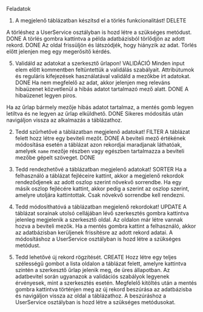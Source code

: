 Feladatok
1. A megjelenő táblázatban készítsd el a törlés funkcionalitást! DELETE

A törléshez a UserService osztályban is hozd létre a szükséges metódust. DONE
A törlés gombra kattintva a példa adatbázisból törlődjön az adott rekord. DONE
Az oldal frissüljön és látszódjék, hogy hiányzik az adat.
Törlés előtt jelenjen meg egy megerősítő kérdés.

5. Validáld az adatokat a szerkesztő űrlapon! VALIDÁCIÓ
Minden input elem előtt kommentben feltüntettük a validálás szabályait. Attribútumok és reguláris kifejezések használatával validáld a mezőkbe írt adatokat. DONE
Ha nem megfelelő az adat, akkor jelenjen meg releváns hibaüzenet közvetlenül a hibás adatot tartalmazó mező alatt. DONE
A hibaüzenet legyen piros.

Ha az űrlap bármely mezője hibás adatot tartalmaz, a mentés gomb legyen letiltva és ne legyen az űrlap elküldhető. DONE
Sikeres módosítás után navigáljon vissza az alkalmazás a táblázathoz.

2. Tedd szűrhetővé a táblázatban megjelenő adatokat! FILTER
A táblázat felett hozz létre egy beviteli mezőt. DONE
A beviteli mező értékének módosítása esetén a táblázat azon rekordjai maradjanak láthatóak, amelyek `name` mezője részben vagy egészben tartalmazza a beviteli mezőbe gépelt szöveget. DONE

3. Tedd rendezhetővé a táblázatban megjelenő adatokat! SORTER
Ha a felhasználó a táblázat fejléceire kattint, akkor a megjelenő rekordok rendeződjenek az adott oszlop szerint növekvő sorrendbe.
Ha egy másik oszlop fejlécére kattint, akkor pedig a szerint az oszlop szerint, amelyre utoljára kattintottak. Csak növekvő sorrendbe kell rendezni.

4. Tedd módosíthatóvá a táblázatban megjelenő rekordokat! UPDATE
A táblázat sorainak utolsó cellájában lévő szerkesztés gombra kattintva jelenleg megjelenik a szerkesztő oldal.
Az oldalon már létre vannak hozva a beviteli mezők.
Ha a mentés gombra kattint a felhasználó, akkor az adatbázisban kerüljenek frissítésre az adott rekord adatai.
A módosításhoz a UserService osztályban is hozd létre a szükséges metódust.



6. Tedd lehetővé új rekord rögzítését. CREATE
Hozz létre egy teljes szélességű gombot a lista oldalon a táblázat felett, amelyre kattintva szintén a szerkesztő űrlap jelenik meg, de üres állapotban.
Az adatbevitel során ugyanazok a validációs szabályok legyenek érvényesek, mint a szerkesztés esetén.
Megfelelő kitöltés után a mentés gombra kattintva történjen meg az új rekord beszúrása az adatbázisba és navigáljon vissza az oldal a táblázathoz.
A beszúráshoz a UserService osztályban is hozd létre a szükséges metódusokat. 
